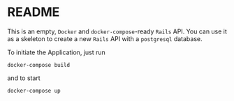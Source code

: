 # README

This is an empty, `Docker` and `docker-compose`-ready `Rails` API. You can use it as a skeleton to create a new `Rails` API with a `postgresql` database.

To initiate the Application, just run
```
docker-compose build
```

and to start

```
docker-compose up
```
